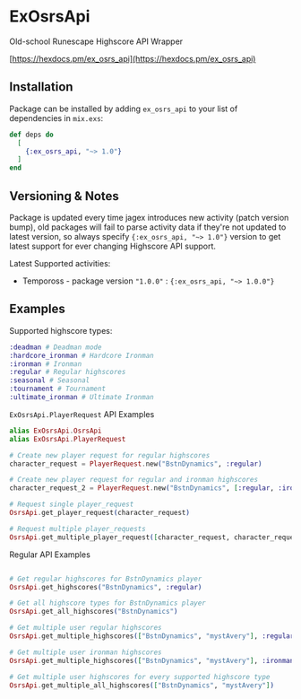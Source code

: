 # ExOsrsApi
Old-school Runescape Highscore API Wrapper

[https://hexdocs.pm/ex_osrs_api](https://hexdocs.pm/ex_osrs_api)
## Installation

Package can be installed by adding `ex_osrs_api` to your list of dependencies in `mix.exs`:

```elixir
def deps do
  [
    {:ex_osrs_api, "~> 1.0"}
  ]
end
```

## Versioning & Notes

Package is updated every time jagex introduces new activity (patch version bump), old packages will fail to parse activity data if they're not updated to latest version, so always specify `{:ex_osrs_api, "~> 1.0"}` version to get latest support for ever changing Highscore API support.

Latest Supported activities:
* Tempoross - package version `"1.0.0"` : `{:ex_osrs_api, "~> 1.0.0"}`

## Examples

Supported highscore types:
```elixir
:deadman # Deadman mode
:hardcore_ironman # Hardcore Ironman
:ironman # Ironman
:regular # Regular highscores
:seasonal # Seasonal
:tournament # Tournament
:ultimate_ironman # Ultimate Ironman
```

`ExOsrsApi.PlayerRequest` API Examples
```elixir
alias ExOsrsApi.OsrsApi
alias ExOsrsApi.PlayerRequest

# Create new player request for regular highscores
character_request = PlayerRequest.new("BstnDynamics", :regular)

# Create new player request for regular and ironman highscores
character_request_2 = PlayerRequest.new("BstnDynamics", [:regular, :ironman])

# Request single player_request
OsrsApi.get_player_request(character_request)

# Request multiple player_requests
OsrsApi.get_multiple_player_request([character_request, character_request_2])
```

Regular API Examples
```elixir

# Get regular highscores for BstnDynamics player
OsrsApi.get_highscores("BstnDynamics", :regular)

# Get all highscore types for BstnDynamics player
OsrsApi.get_all_highscores("BstnDynamics")

# Get multiple user regular highscores
OsrsApi.get_multiple_highscores(["BstnDynamics", "mystAvery"], :regular)

# Get multiple user ironman highscores
OsrsApi.get_multiple_highscores(["BstnDynamics", "mystAvery"], :ironman)

# Get multiple user highscores for every supported highscore type
OsrsApi.get_multiple_all_highscores(["BstnDynamics", "mystAvery"])
```